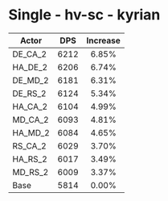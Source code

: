# Single - hv-sc - kyrian
| Actor | DPS | Increase |
|---|:---:|:---:|
|DE_CA_2|6212|6.85%|
|HA_DE_2|6206|6.74%|
|DE_MD_2|6181|6.31%|
|DE_RS_2|6124|5.34%|
|HA_CA_2|6104|4.99%|
|MD_CA_2|6093|4.81%|
|HA_MD_2|6084|4.65%|
|RS_CA_2|6029|3.70%|
|HA_RS_2|6017|3.49%|
|MD_RS_2|6009|3.37%|
|Base|5814|0.00%|
